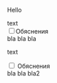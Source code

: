 Hello

<link rel="stylesheet" href="../techno.css?">
text

<div><input type="checkbox" class="switch-label" id=xxx><label class=explanationbutton for=xxx><span class="switch-label">Обяснения</span></label>
<div class="explanation">
	bla bla bla
</div> 
</div>

text

<div> 
<input type="checkbox" class="switch-label" id=xxx2>
	 <label class=explanationbutton for=xxx2><span class="switch-label">Обяснения</span></label>
	 <div class="explanation">
			bla bla bla2
	 </div> 
 </div>
